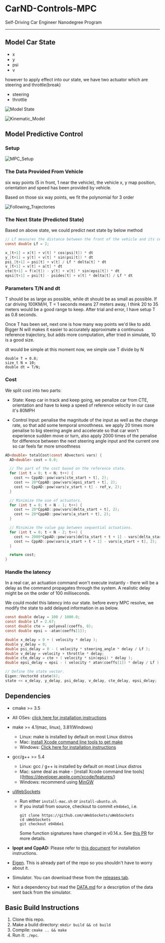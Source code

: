 # CarND-Controls-MPC
Self-Driving Car Engineer Nanodegree Program

---

## Model Car State

* x
* y
* psi
* v

however to apply effect into our state, we have two actuator which are
steering and throttle(break)

* steering
* throttle

![Model State](doc/model_state.png)

![Kinematic_Model](doc/Kinematic_Model.png)


## Model Predictive Control

### Setup 
![MPC_Setup](doc/MPC_Setup.png)

### The Data Provided From Vehicle
six way points (5 in front, 1 near the vehicle), the vehicle x, y map position,
 orientation and speed has been provided by vehicle.
 
Based on those six way points, we fit the polynomial for 3 order 

![Following_Trajectories](doc/Following_Trajectories.png)


### The Next State (Predicted State)
Based on above state, we could predict next state by below method

```c
// Lf measures the distance between the front of the vehicle and its center of gravity. The larger the vehicle, the slower the turn rate.
const double Lf = 2;

x_[t+1] = x[t] + v[t] * cos(psi[t]) * dt
y_[t+1] = y[t] + v[t] * sin(psi[t]) * dt
psi_[t+1] = psi[t] + v[t] / Lf * delta[t] * dt
v_[t+1] = v[t] + a[t] * dt
cte[t+1] = f(x[t]) - y[t] + v[t] * sin(epsi[t]) * dt
epsi[t+1] = psi[t] - psides[t] + v[t] * delta[t] / Lf * dt
```

### Parameters T/N and dt
T should be as large as possible, while dt should be as small as possible.
If car driving 100KM/H, T = 1 seconds means 27 meters away, I think 20 to 35 meters 
would be a good range to keep. After trial and error, I have setup T as 0.8 seconds.

Once T has been set, next one is how many way points we'd like to add. Bigger N will
 makes it easier to accurately approximate a continuous reference trajectory, but 
 adds more computation, after tried in simulate, 10 is a good size.
 
dt would be simple at this moment now, we simple use T divide by N

```cplusplus
double T = 0.8;
size_t N = 10;
double dt = T/N;
```


### Cost 

We split cost into two parts:
* State: Keep car in track and keep going, we penalize car from CTE, orientation and have to keep a speed of reference velocity
in our case it's 80MPH

* Control Input: penalise the magnitude of the input as well as the change rate, so that 
add some temporal smoothness. we apply 20 times more penalise to big steering angle
 and accelerate so that car won't experience sudden move or turn, 
 also apply 2000 times of the penalise for difference between the next steering angle input 
 and the current one so car feels far more smoothness


```c
AD<double> totalCost(const ADvector& vars) {
  AD<double> cost = 0.0;

  // The part of the cost based on the reference state.
  for (int t = 0; t < N; t++) {
    cost += CppAD::pow(vars[cte_start + t], 2);
    cost += 20*CppAD::pow(vars[epsi_start + t], 2);
    cost += CppAD::pow(vars[v_start + t] - ref_v, 2);
  }

  // Minimize the use of actuators.
  for (int t = 0; t < N - 1; t++) {
    cost += 20*CppAD::pow(vars[delta_start + t], 2);
    cost += 20*CppAD::pow(vars[a_start + t], 2);
  }

  // Minimize the value gap between sequential actuations.
  for (int t = 0; t < N - 2; t++) {
    cost += 2000*CppAD::pow(vars[delta_start + t + 1] - vars[delta_start + t], 2);
    cost += CppAD::pow(vars[a_start + t + 1] - vars[a_start + t], 2);
  }

  return cost;
}
```

### Handle the latency

In a real car, an actuation command won't execute instantly - there will be a delay 
as the command propagates through the system. A realistic delay might be on the order 
of 100 milliseconds.

We could model this latency into our state. before every MPC resolve, we modify the state 
to add delayed information in as below.

```c
const double delay = 100 / 1000.0;
const double Lf = 2.67;
const double cte = -polyeval(coeffs, 0);
const double epsi = -atan(coeffs[1]);

double x_delay = 0 + ( velocity * delay );
double y_delay = 0;
double psi_delay = 0 - ( velocity * steering_angle * delay / Lf );
double v_delay = velocity + throttle * delay;
double cte_delay = cte + ( velocity * sin(epsi) * delay );
double epsi_delay = epsi - ( velocity * atan(coeffs[1]) * delay / Lf );

// Define the state vector.
Eigen::VectorXd state(6);
state << x_delay, y_delay, psi_delay, v_delay, cte_delay, epsi_delay;
```

## Dependencies

* cmake >= 3.5
 * All OSes: [click here for installation instructions](https://cmake.org/install/)
* make >= 4.1(mac, linux), 3.81(Windows)
  * Linux: make is installed by default on most Linux distros
  * Mac: [install Xcode command line tools to get make](https://developer.apple.com/xcode/features/)
  * Windows: [Click here for installation instructions](http://gnuwin32.sourceforge.net/packages/make.htm)
* gcc/g++ >= 5.4
  * Linux: gcc / g++ is installed by default on most Linux distros
  * Mac: same deal as make - [install Xcode command line tools]((https://developer.apple.com/xcode/features/)
  * Windows: recommend using [MinGW](http://www.mingw.org/)
* [uWebSockets](https://github.com/uWebSockets/uWebSockets)
  * Run either `install-mac.sh` or `install-ubuntu.sh`.
  * If you install from source, checkout to commit `e94b6e1`, i.e.
    ```
    git clone https://github.com/uWebSockets/uWebSockets
    cd uWebSockets
    git checkout e94b6e1
    ```
    Some function signatures have changed in v0.14.x. See [this PR](https://github.com/udacity/CarND-MPC-Project/pull/3) for more details.

* **Ipopt and CppAD:** Please refer to [this document](https://github.com/udacity/CarND-MPC-Project/blob/master/install_Ipopt_CppAD.md) for installation instructions.
* [Eigen](http://eigen.tuxfamily.org/index.php?title=Main_Page). This is already part of the repo so you shouldn't have to worry about it.
* Simulator. You can download these from the [releases tab](https://github.com/udacity/self-driving-car-sim/releases).
* Not a dependency but read the [DATA.md](./DATA.md) for a description of the data sent back from the simulator.


## Basic Build Instructions

1. Clone this repo.
2. Make a build directory: `mkdir build && cd build`
3. Compile: `cmake .. && make`
4. Run it: `./mpc`.
